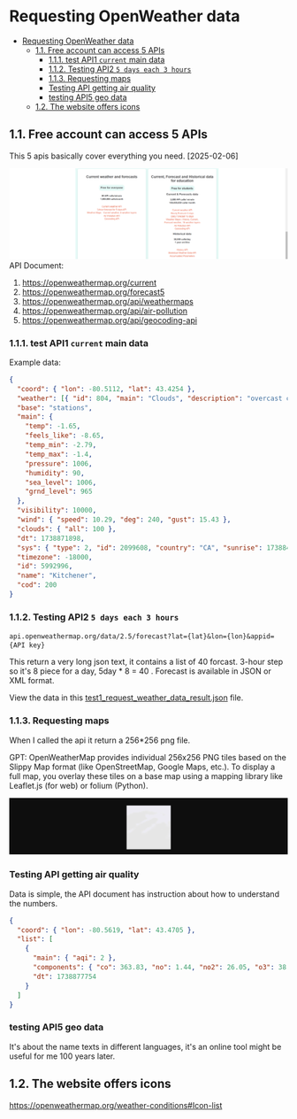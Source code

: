 <!-- TOC ignore:true -->

# Requesting OpenWeather data

<!-- TOC -->
<!-- TOC depthFrom:2 orderedList:true -->

- [Requesting OpenWeather data](#requesting-openweather-data)
  - [1.1. Free account can access 5 APIs](#11-free-account-can-access-5-apis)
    - [1.1.1. test API1 `current` main data](#111-test-api1-current-main-data)
    - [1.1.2. Testing API2 `5 days each 3 hours`](#112-testing-api2-5-days-each-3-hours)
    - [1.1.3. Requesting maps](#113-requesting-maps)
    - [Testing API getting air quality](#testing-api-getting-air-quality)
    - [testing API5 geo data](#testing-api5-geo-data)
  - [1.2. The website offers icons](#12-the-website-offers-icons)

## 1.1. Free account can access 5 APIs

This 5 apis basically cover everything you need. [2025-02-06]

![141](./90-markdown-resources/141-free%20account%20access.png)
API Document:

1. https://openweathermap.org/current
2. https://openweathermap.org/forecast5
3. https://openweathermap.org/api/weathermaps
4. https://openweathermap.org/api/air-pollution
5. https://openweathermap.org/api/geocoding-api

### 1.1.1. test API1 `current` main data

Example data:

```json
{
  "coord": { "lon": -80.5112, "lat": 43.4254 },
  "weather": [{ "id": 804, "main": "Clouds", "description": "overcast clouds", "icon": "04d" }],
  "base": "stations",
  "main": {
    "temp": -1.65,
    "feels_like": -8.65,
    "temp_min": -2.79,
    "temp_max": -1.4,
    "pressure": 1006,
    "humidity": 90,
    "sea_level": 1006,
    "grnd_level": 965
  },
  "visibility": 10000,
  "wind": { "speed": 10.29, "deg": 240, "gust": 15.43 },
  "clouds": { "all": 100 },
  "dt": 1738871898,
  "sys": { "type": 2, "id": 2099608, "country": "CA", "sunrise": 1738845125, "sunset": 1738881614 },
  "timezone": -18000,
  "id": 5992996,
  "name": "Kitchener",
  "cod": 200
}
```

### 1.1.2. Testing API2 `5 days each 3 hours`

```
api.openweathermap.org/data/2.5/forecast?lat={lat}&lon={lon}&appid={API key}
```

This return a very long json text, it contains a list of 40 forcast. 3-hour step so it's 8 piece for a day, 5day \* 8 = 40 . Forecast is available in JSON or XML format.

View the data in this [test1_request_weather_data_result.json](./14-test_requesting_openweather/test1_request_weather_data_result.json) file.

### 1.1.3. Requesting maps

When I called the api it return a 256\*256 png file.

GPT: OpenWeatherMap provides individual 256x256 PNG tiles based on the Slippy Map format (like OpenStreetMap, Google Maps, etc.). To display a full map, you overlay these tiles on a base map using a mapping library like Leaflet.js (for web) or folium (Python).

![142 get map](./90-markdown-resources/142-requesting-map.png)

### Testing API getting air quality

Data is simple, the API document has instruction about how to understand the numbers.

```json
{
  "coord": { "lon": -80.5619, "lat": 43.4705 },
  "list": [
    {
      "main": { "aqi": 2 },
      "components": { "co": 363.83, "no": 1.44, "no2": 26.05, "o3": 38.62, "so2": 4.95, "pm2_5": 10.84, "pm10": 12.4, "nh3": 2.28 },
      "dt": 1738877754
    }
  ]
}
```

### testing API5 geo data

It's about the name texts in different languages, it's an online tool might be useful for me 100 years later.

## 1.2. The website offers icons

https://openweathermap.org/weather-conditions#Icon-list
